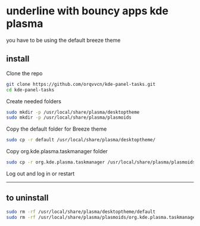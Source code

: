# underline with bouncy apps kde plasma

you have to be using the default breeze theme 


## install

 Clone the repo
 
```bash
git clone https://github.com/orqvvcn/kde-panel-tasks.git
cd kde-panel-tasks
```

Create needed folders 
```bash
sudo mkdir -p /usr/local/share/plasma/desktoptheme
sudo mkdir -p /usr/local/share/plasma/plasmoids
```

Copy the default folder for Breeze theme

```bash
sudo cp -r default /usr/local/share/plasma/desktoptheme/
```


Copy org.kde.plasma.taskmanager folder

```bash
sudo cp -r org.kde.plasma.taskmanager /usr/local/share/plasma/plasmoids/
```

Log out and log in or restart

-------------------------------------------------------------------

## to uninstall
```bash
sudo rm -rf /usr/local/share/plasma/desktoptheme/default
sudo rm -rf /usr/local/share/plasma/plasmoids/org.kde.plasma.taskmanager
```

